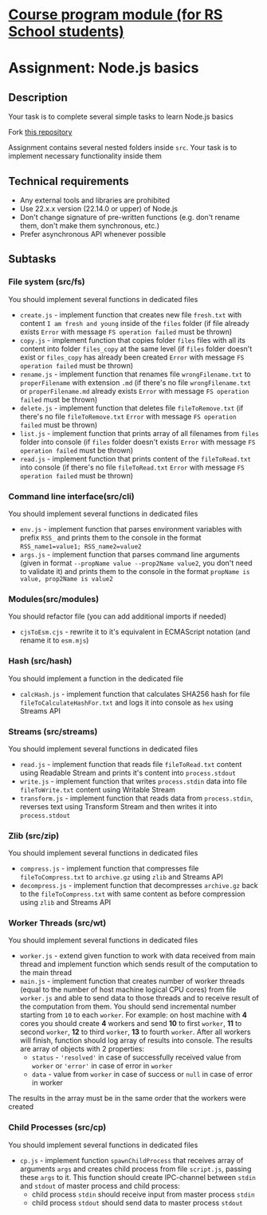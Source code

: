 # [Course program module (for RS School students)](https://github.com/rolling-scopes-school/tasks/blob/master/node/modules/nodejs-basics/README.md)

# Assignment: Node.js basics

## Description

Your task is to complete several simple tasks to learn Node.js basics

Fork [this repository](https://github.com/AlreadyBored/node-nodejs-basics)

Assignment contains several nested folders inside `src`. Your task is to implement necessary functionality inside them

## Technical requirements

- Any external tools and libraries are prohibited
- Use 22.x.x version (22.14.0 or upper) of Node.js
- Don't change signature of pre-written functions (e.g. don't rename them, don't make them synchronous, etc.)
- Prefer asynchronous API whenever possible

## Subtasks

### File system (src/fs)

You should implement several functions in dedicated files

- `create.js` - implement function that creates new file `fresh.txt` with content `I am fresh and young` inside of the `files` folder (if file already exists `Error` with message `FS operation failed` must be thrown)
- `copy.js` - implement function that copies folder `files` files with all its content into folder `files_copy` at the same level (if `files` folder doesn't exist or `files_copy` has already been created `Error` with message `FS operation failed` must be thrown)
- `rename.js` - implement function that renames file `wrongFilename.txt` to `properFilename` with extension `.md` (if there's no file `wrongFilename.txt` or `properFilename.md` already exists `Error` with message `FS operation failed` must be thrown)
- `delete.js` - implement function that deletes file `fileToRemove.txt` (if there's no file `fileToRemove.txt` `Error` with message `FS operation failed` must be thrown)
- `list.js` - implement function that prints array of all filenames from `files` folder into console (if `files` folder doesn't exists `Error` with message `FS operation failed` must be thrown)
- `read.js` - implement function that prints content of the `fileToRead.txt` into console (if there's no file `fileToRead.txt` `Error` with message `FS operation failed` must be thrown)

### Command line interface(src/cli)

You should implement several functions in dedicated files

- `env.js` - implement function that parses environment variables with prefix `RSS_` and prints them to the console in the format `RSS_name1=value1; RSS_name2=value2`
- `args.js` - implement function that parses command line arguments (given in format `--propName value --prop2Name value2`, you don't need to validate it) and prints them to the console in the format `propName is value, prop2Name is value2`

### Modules(src/modules)

You should refactor file (you can add additional imports if needed)

- `cjsToEsm.cjs` - rewrite it to it's equivalent in ECMAScript notation (and rename it to `esm.mjs`)

### Hash (src/hash)

You should implement a function in the dedicated file

- `calcHash.js` - implement function that calculates SHA256 hash for file `fileToCalculateHashFor.txt` and logs it into console as `hex` using Streams API

### Streams (src/streams)

You should implement several functions in dedicated files

- `read.js` - implement function that reads file `fileToRead.txt` content using Readable Stream and prints it's content into `process.stdout`
- `write.js` - implement function that writes `process.stdin` data into file `fileToWrite.txt` content using Writable Stream
- `transform.js` - implement function that reads data from `process.stdin`, reverses text using Transform Stream and then writes it into `process.stdout`

### Zlib (src/zip)

You should implement several functions in dedicated files

- `compress.js` - implement function that compresses file `fileToCompress.txt` to `archive.gz` using `zlib` and Streams API
- `decompress.js` - implement function that decompresses `archive.gz` back to the `fileToCompress.txt` with same content as before compression using `zlib` and Streams API

### Worker Threads (src/wt)

You should implement several functions in dedicated files

- `worker.js` - extend given function to work with data received from main thread and implement function which sends result of the computation to the main thread
- `main.js` - implement function that creates number of worker threads (equal to the number of host machine logical CPU cores) from file `worker.js` and able to send data to those threads and to receive result of the computation from them. You should send incremental number starting from `10` to each `worker`. For example: on host machine with **4** cores you should create **4** workers and send **10** to first `worker`, **11** to second `worker`, **12** to third `worker`, **13** to fourth `worker`. After all workers will finish, function should log array of results into console. The results are array of objects with 2 properties:
  - `status` - `'resolved'` in case of successfully received value from `worker` or `'error'` in case of error in `worker`
  - `data` - value from `worker` in case of success or `null` in case of error in worker

The results in the array must be in the same order that the workers were created

### Child Processes (src/cp)

You should implement several functions in dedicated files

- `cp.js` - implement function `spawnChildProcess` that receives array of arguments `args` and creates child process from file `script.js`, passing these `args` to it. This function should create IPC-channel between `stdin` and `stdout` of master process and child process:
  - child process `stdin` should receive input from master process `stdin`
  - child process `stdout` should send data to master process `stdout`
